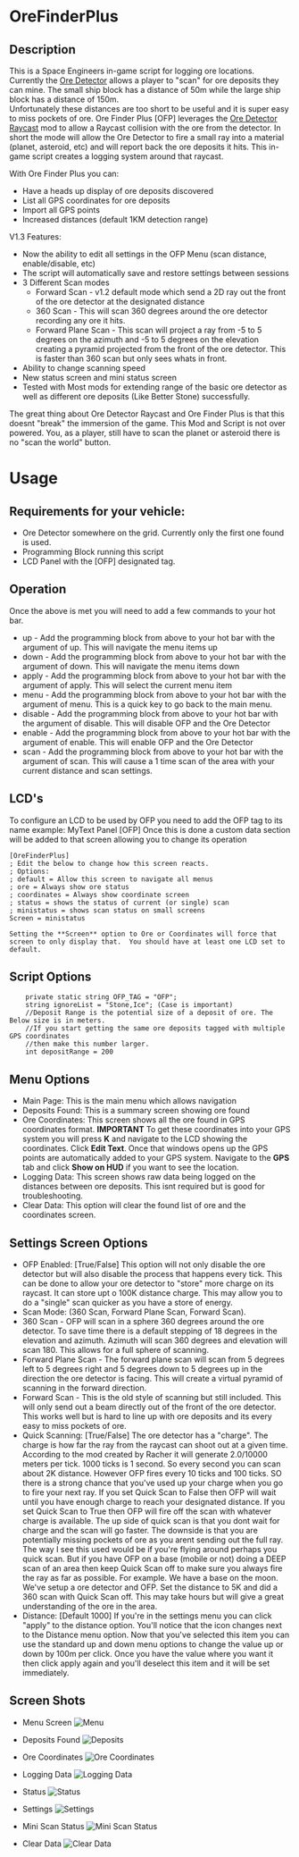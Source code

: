 # OreFinderPlus
## Description
 This is a Space Engineers in-game script for logging ore locations.  Currently the [Ore Detector](https://github.com/malware-dev/MDK-SE/wiki/Sandbox.ModAPI.Ingame.IMyOreDetector) allows a player to "scan" for ore deposits they can mine.
 The small ship block has a distance of 50m while the large ship block has a distance of 150m.  
 Unfortunately these distances are too short to be useful and it is super easy to miss pockets of ore.  Ore Finder Plus [OFP] leverages the [Ore Detector Raycast](https://steamcommunity.com/sharedfiles/filedetails/?id=1967157772) mod to allow a Raycast collision with the ore from the detector.  In short the mode will allow the Ore Detector to fire a 
 small ray into a material (planet, asteroid, etc) and will report back the ore deposits it hits.  This in-game script creates a logging system around that raycast.

 With Ore Finder Plus you can:
 * Have a heads up display of ore deposits discovered
 * List all GPS coordinates for ore deposits
 * Import all GPS points
 * Increased distances (default 1KM detection range)
 
 V1.3 Features:
 * Now the ability to edit all settings in the OFP Menu (scan distance, enable/disable, etc)
 * The script will automatically save and restore settings between sessions
 * 3 Different Scan modes
   * Forward Scan - v1.2 default mode which send a 2D ray out the front of the ore detector at the designated distance
   * 360 Scan - This will scan 360 degrees around the ore detector recording any ore it hits.
   * Forward Plane Scan - This scan will project a ray from -5 to 5 degrees on the azimuth and -5 to 5 degrees on the elevation creating a pyramid projected from the front of the ore detector.  This is faster than 360 scan but only sees whats in front.
 * Ability to change scanning speed
 * New status screen and mini status screen
 * Tested with Most mods for extending range of the basic ore detector as well as different ore deposits (Like Better Stone) successfully.
 

 The great thing about Ore Detector Raycast and Ore Finder Plus is that this doesnt "break" the immersion of the game.  This Mod and Script is not over powered.  You, as a player, still have to scan the planet or asteroid there is no "scan the world" button.

 # Usage
 ## Requirements for your vehicle:
 * Ore Detector somewhere on the grid.  Currently only the first one found is used.
 * Programming Block running this script
 * LCD Panel with the [OFP] designated tag.

 ## Operation
 Once the above is met you will need to add a few commands to your hot bar.
 * up - Add the programming block from above to your hot bar with the argument of up.  This will navigate the menu items up
 * down - Add the programming block from above to your hot bar with the argument of down.  This will navigate the menu items down
 * apply - Add the programming block from above to your hot bar with the argument of apply.  This will select the current menu item
 * menu - Add the programming block from above to your hot bar with the argument of menu.  This is a quick key to go back to the main menu.
 * disable - Add the programming block from above to your hot bar with the argument of disable. This will disable OFP and the Ore Detector
 * enable - Add the programming block from above to your hot bar with the argument of enable. This will enable OFP and the Ore Detector
 * scan - Add the programming block from above to your hot bar with the argument of scan. This will cause a 1 time scan of the area with your current distance and scan settings.
 
  ## LCD's
  To configure an LCD to be used by OFP you need to add the OFP tag to its name
  example: MyText Panel [OFP]
  Once this is done a custom data section will be added to that screen allowing you to change its operation
```
[OreFinderPlus]
; Edit the below to change how this screen reacts.
; Options:
; default = Allow this screen to navigate all menus
; ore = Always show ore status
; coordinates = Always show coordinate screen
; status = shows the status of current (or single) scan
; ministatus = shows scan status on small screens
Screen = ministatus
```    


    
    Setting the **Screen** option to Ore or Coordinates will force that screen to only display that.  You should have at least one LCD set to default.

## Script Options
```
    private static string OFP_TAG = "OFP";
    string ignoreList = "Stone,Ice"; (Case is important)
    //Deposit Range is the potential size of a deposit of ore. The Below size is in meters.
    //If you start getting the same ore deposits tagged with multiple GPS coordinates
    //then make this number larger.
    int depositRange = 200
```


 ## Menu Options
 * Main Page: This is the main menu which allows navigation
 * Deposits Found: This is a summary screen showing ore found
 * Ore Coordinates: This screen shows all the ore found in GPS coordinates format.  **IMPORTANT** To get these coordinates into your GPS system you will press **K** and navigate to the LCD showing the coordinates.  Click **Edit Text**.  Once that windows opens up the GPS points are automatically added to your GPS system.  Navigate to the **GPS** tab and click **Show on HUD** if you want to see  the location.
 * Logging Data: This screen shows raw data being logged on the distances between ore deposits.  This isnt required but is good for troubleshooting.
 * Clear Data: This option will clear the found list of ore and the coordinates screen.

 ## Settings Screen Options
 * OFP Enabled: [True/False] This option will not only disable the ore detector but will also disable the process that happens every tick.  This can be done to allow your ore detector to "store" more charge on its raycast.  It can store upt o 100K distance charge.  This may allow you to do a "single" scan quicker as you have a store of energy.
 * Scan Mode: (360 Scan, Forward Plane Scan, Forward Scan).
  * 360 Scan - OFP will scan in a sphere 360 degrees around the ore detector.  To save time there is a default stepping of 18 degrees in the elevation and azimuth.  Azimuth will scan 360 degrees and elevation will scan 180.  This allows for a full sphere of scanning.  
   * Forward Plane Scan - The forward plane scan will scan from 5 degrees left to 5 degrees right and 5 degrees down to 5 degrees up in the direction the ore detector is facing.  This will create a virtual pyramid of scanning in the forward direction.
   * Forward Scan - This is the old style of scanning but still included.  This will only send out a beam directly out of the front of the ore detector.  This works well but is hard to line up with ore deposits and its every easy to miss pockets of ore.
  * Quick Scanning: [True/False] The ore detector has a "charge".  The charge is how far the ray from the raycast can shoot out at a given time.  According to the mod created by Racher it will generate 2.0/10000 meters per tick.  1000 ticks is 1 second.  So every second you can scan about 2K distance.  However OFP fires every 10 ticks and 100 ticks.  SO there is a strong chance that you've used up your charge when you go to fire your next ray.  If you set Quick Scan to False then OFP will wait until you have enough charge to reach your designated distance.   If you set Quick Scan to True then OFP will fire off the scan with whatever charge is available.  The up side of quick scan is that you dont wait for charge and the scan will go faster.   The downside is that you are potentially missing pockets of ore as you arent sending out the full ray.  The way I see this used would be if you're flying around perhaps you quick scan.  But if you have OFP on a base (mobile or not) doing a DEEP scan of an area then keep Quick Scan off to make sure you always fire the ray as far as possible.  For example.  We have a base on the moon.  We've setup a ore detector and OFP.  Set the distance to 5K and did a 360 scan with Quick Scan off.  This may take hours but will give a great understanding of the ore in the area.
   * Distance: [Default 1000] If you're in the settings menu you can click "apply" to the distance option.   You'll notice that the icon changes next to the Distance menu option.   Now that you've selected this item you can use the standard up and down menu options to change the value up or down by 100m per click.  Once you have the value where you want it then click apply again and you'll deselect this item and it will be set immediately.
 ## Screen Shots
 * Menu Screen
 ![Menu](https://raw.githubusercontent.com/dlaflotte/OreFinderPlus/master/images/Menu1.3.PNG)
 
 * Deposits Found
 ![Deposits](https://github.com/dlaflotte/OreFinderPlus/blob/master/images/Deposits%20Found.PNG?raw=true)
 
 * Ore Coordinates
 ![Ore Coordinates](https://github.com/dlaflotte/OreFinderPlus/blob/master/images/Ore%20Coordinates.PNG?raw=true)

 * Logging Data
 ![Logging Data](https://github.com/dlaflotte/OreFinderPlus/blob/master/images/Logging%20Data.PNG?raw=true)

 * Status
 ![Status](https://github.com/dlaflotte/OreFinderPlus/blob/master/images/ScanStatusFull.PNG?raw=true)

 * Settings
 ![Settings](https://github.com/dlaflotte/OreFinderPlus/blob/master/images/settings.PNG?raw=true)

 * Mini Scan Status
 ![Mini Scan Status](https://github.com/dlaflotte/OreFinderPlus/blob/master/images/ScanStatusMini.PNG?raw=true)
 
 * Clear Data
 ![Clear Data](https://github.com/dlaflotte/OreFinderPlus/blob/master/images/Clear%20Data.PNG?raw=true)

